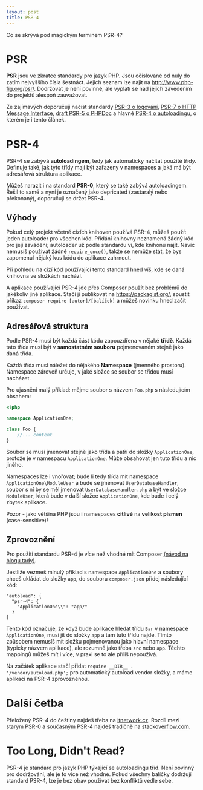 ```yaml
---
layout: post
title: PSR-4
---
```


Co se skrývá pod magickým termínem PSR-4?

# PSR
**PSR** jsou ve zkratce standardy pro jazyk PHP. Jsou očíslované od nuly do zatím nejvyššího čísla šestnáct. Jejich seznam lze najít na http://www.php-fig.org/psr/. Dodržovat je není povinné, ale vyplatí se nad jejich zavedením do projektů alespoň zauvažovat. 

Ze zajímavých doporučuji načíst standardy [PSR-3 o logování](http://www.php-fig.org/psr/psr-3/), [PSR-7 o HTTP Message Interface](http://www.php-fig.org/psr/psr-7/), [draft PSR-5 o PHPDoc](https://github.com/phpDocumentor/fig-standards/tree/master/proposed) a hlavně [PSR-4 o autoloadingu](http://www.php-fig.org/psr/psr-4/), o kterém je i tento článek. 


# PSR-4
PSR-4 se zabývá **autoloadingem**, tedy jak automaticky načítat použité třídy. Definuje také, jak tyto třídy mají být zařazeny v namespaces a jaká má být adresářová struktura aplikace. 

Můžeš narazit i na standard **PSR-0**, který se také zabývá autoloadingem. Řešil to samé a nyní je označený jako depricated (zastaralý nebo překonaný), doporučuji se držet PSR-4. 

## Výhody
Pokud celý projekt včetně cizích knihoven používá PSR-4, můžeš použít jeden autoloader pro všechen kód. Přidání knihovny neznamená žádný kód pro její zavádění; autoloader už podle standardu ví, kde knihonu najít. Navíc nemusíš používat žádné `require_once()`, takže se nemůže stát, že bys zapomenul nějaký kus kódu do aplikace zahrnout. 

Při pohledu na cizí kód používající tento standard hned víš, kde se daná knihovna ve složkách nachází. 

A aplikace používající PSR-4 jde přes Composer použít bez problémů do jakékoliv jiné aplikace. Stačí ji publikovat na https://packagist.org/, spustit příkaz `composer require [autor]/[balíček]` a můžeš novinku hned začít používat. 

## Adresářová struktura
Podle PSR-4 musí být každá část kódu zapouzdřena v nějaké **třídě**. Každá tato třída musí být v **samostatném souboru** pojmenovaném stejně jako daná třída. 

Každá třída musí náležet do nějakého **Namespace** (jmenného prostoru). Namespace zároveň určuje, v jaké složce se soubor se třídou musí nacházet. 

Pro ujasnění malý příklad: mějme soubor s názvem `Foo.php` s následujícím obsahem: 

```php
<?php

namespace ApplicationOne;

class Foo {
    //... content
}

```

Soubor se musí jmenovat stejně jako třída a patří do složky `ApplicationOne`, protože je v namespacu `ApplicationOne`. Může obsahovat jen tuto třídu a nic jiného. 

Namespaces lze i vnořovat; bude li tedy třída mít namespace `ApplicationOne\ModuleUser` a bude se jmenovat `UserDatabaseHandler`, soubor s ní by se měl jmenovat `UserDatabaseHandler.php` a být ve složce `ModuleUser`, která bude v další složce `ApplicationOne`, kde bude i celý zbytek aplikace. 

Pozor - jako většina PHP jsou i namespaces **citlivé** na **velikost písmen** (case-sensitive)!

## Zprovoznění
Pro použití standardu PSR-4 je více než vhodné mít Composer [(návod na blogu tady)](http://jakpsatphp.cz/Jak-psat-php-Zavislosti+verzovaci-systemy+debugging/#composer). 

Jestliže vezmeš minulý příklad s namespace `ApplicationOne` a soubory chceš ukládat do složky `app`, do souboru `composer.json` přidej následující kód: 

```composer
"autoload": {
  "psr-4": {
    "ApplicationOne\\": "app/"
  }
}
```

Tento kód označuje, že když bude aplikace hledat třídu `Bar` v namespace `ApplicationOne`, musí jít do složky `app` a tam tuto třídu najde. Tímto způsobem nemusíš mít složku pojmenovanou jako hlavní namespace (typicky názvem aplikace), ale rozumně jako třeba  `src` nebo `app`. Těchto mappingů můžeš mít i více, v praxi se to ale příliš nepoužívá. 

Na začátek aplikace stačí přidat `require __DIR__ . '/vendor/autoload.php';` pro automatický autoload vendor složky, a máme aplikaci na PSR-4 zprovozněnou. 


# Další četba
Přeložený PSR-4 do češtiny najdeš třeba na [itnetwork.cz](https://www.itnetwork.cz/php/psr/standardy-jazyka-php-psr-4-autoloading). Rozdíl mezi starým PSR-0 a současným PSR-4 najdeš tradičně na [stackoverflow.com](https://stackoverflow.com/questions/24868586/what-is-the-difference-between-psr-0-and-psr-4). 

# Too Long, Didn't Read?
PSR-4 je standard pro jazyk PHP týkající se autoloadingu tříd. Není povinný pro dodržování, ale je to více než vhodné. Pokud všechny balíčky dodržují standard PSR-4, lze je bez obav používat bez konfliktů vedle sebe. 
